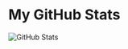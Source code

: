 # My GitHub Stats

![GitHub Stats](https://github-readme-stats.vercel.app/api?username=vitorscallen77&theme=highcontrast)

